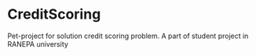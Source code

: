 CreditScoring
==============================

Pet-project for solution credit sсoring problem. A part of student project in RANEPA university
